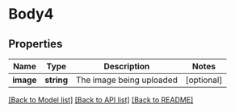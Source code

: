 # Body4

## Properties
Name | Type | Description | Notes
------------ | ------------- | ------------- | -------------
**image** | **string** | The image being uploaded | [optional] 

[[Back to Model list]](../../README.md#documentation-for-models) [[Back to API list]](../../README.md#documentation-for-api-endpoints) [[Back to README]](../../README.md)

